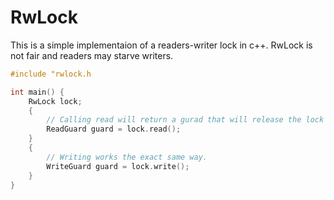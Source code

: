 # RwLock
This is a simple implementaion of a readers-writer lock in c++. RwLock is not fair and readers may starve writers.
```c++
#include "rwlock.h

int main() {
    RwLock lock;
    {
        // Calling read will return a gurad that will release the lock when it goes out of scope.
        ReadGuard guard = lock.read();
    }
    {
        // Writing works the exact same way.
        WriteGuard guard = lock.write();
    }
}
```